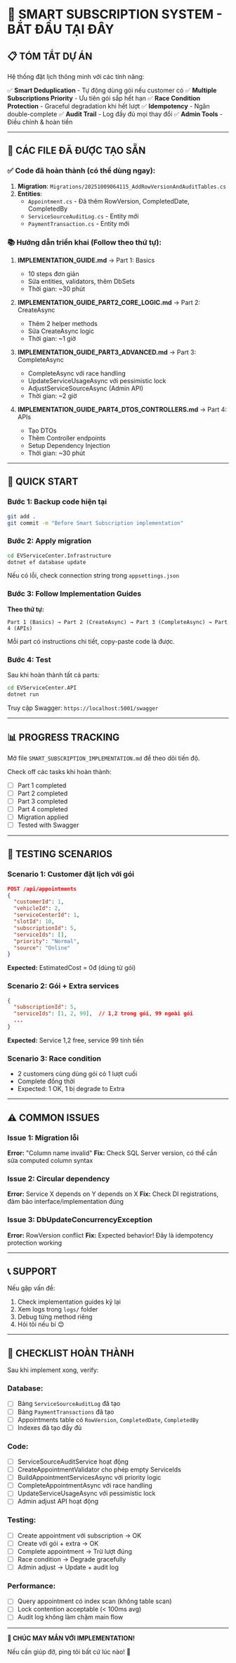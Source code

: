 # 🚀 SMART SUBSCRIPTION SYSTEM - BẮT ĐẦU TẠI ĐÂY

## 📋 TÓM TẮT DỰ ÁN

Hệ thống đặt lịch thông minh với các tính năng:

✅ **Smart Deduplication** - Tự động dùng gói nếu customer có
✅ **Multiple Subscriptions Priority** - Ưu tiên gói sắp hết hạn
✅ **Race Condition Protection** - Graceful degradation khi hết lượt
✅ **Idempotency** - Ngăn double-complete
✅ **Audit Trail** - Log đầy đủ mọi thay đổi
✅ **Admin Tools** - Điều chỉnh & hoàn tiền

---

## 🎯 CÁC FILE ĐÃ ĐƯỢC TẠO SẴN

### ✅ Code đã hoàn thành (có thể dùng ngay):

1. **Migration**: `Migrations/20251009064115_AddRowVersionAndAuditTables.cs`
2. **Entities**:
   - `Appointment.cs` - Đã thêm RowVersion, CompletedDate, CompletedBy
   - `ServiceSourceAuditLog.cs` - Entity mới
   - `PaymentTransaction.cs` - Entity mới

### 📚 Hướng dẫn triển khai (Follow theo thứ tự):

1. **IMPLEMENTATION_GUIDE.md** → Part 1: Basics
   - 10 steps đơn giản
   - Sửa entities, validators, thêm DbSets
   - Thời gian: ~30 phút

2. **IMPLEMENTATION_GUIDE_PART2_CORE_LOGIC.md** → Part 2: CreateAsync
   - Thêm 2 helper methods
   - Sửa CreateAsync logic
   - Thời gian: ~1 giờ

3. **IMPLEMENTATION_GUIDE_PART3_ADVANCED.md** → Part 3: CompleteAsync
   - CompleteAsync với race handling
   - UpdateServiceUsageAsync với pessimistic lock
   - AdjustServiceSourceAsync (Admin API)
   - Thời gian: ~2 giờ

4. **IMPLEMENTATION_GUIDE_PART4_DTOS_CONTROLLERS.md** → Part 4: APIs
   - Tạo DTOs
   - Thêm Controller endpoints
   - Setup Dependency Injection
   - Thời gian: ~30 phút

---

## 🏃 QUICK START

### Bước 1: Backup code hiện tại
```bash
git add .
git commit -m "Before Smart Subscription implementation"
```

### Bước 2: Apply migration
```bash
cd EVServiceCenter.Infrastructure
dotnet ef database update
```

Nếu có lỗi, check connection string trong `appsettings.json`

### Bước 3: Follow Implementation Guides

**Theo thứ tự:**
```
Part 1 (Basics) → Part 2 (CreateAsync) → Part 3 (CompleteAsync) → Part 4 (APIs)
```

Mỗi part có instructions chi tiết, copy-paste code là được.

### Bước 4: Test

Sau khi hoàn thành tất cả parts:

```bash
cd EVServiceCenter.API
dotnet run
```

Truy cập Swagger: `https://localhost:5001/swagger`

---

## 📊 PROGRESS TRACKING

Mở file `SMART_SUBSCRIPTION_IMPLEMENTATION.md` để theo dõi tiến độ.

Check off các tasks khi hoàn thành:
- [ ] Part 1 completed
- [ ] Part 2 completed
- [ ] Part 3 completed
- [ ] Part 4 completed
- [ ] Migration applied
- [ ] Tested with Swagger

---

## 🧪 TESTING SCENARIOS

### Scenario 1: Customer đặt lịch với gói
```json
POST /api/appointments
{
  "customerId": 1,
  "vehicleId": 2,
  "serviceCenterId": 1,
  "slotId": 10,
  "subscriptionId": 5,
  "serviceIds": [],
  "priority": "Normal",
  "source": "Online"
}
```

**Expected:** EstimatedCost = 0đ (dùng từ gói)

### Scenario 2: Gói + Extra services
```json
{
  "subscriptionId": 5,
  "serviceIds": [1, 2, 99],  // 1,2 trong gói, 99 ngoài gói
  ...
}
```

**Expected:** Service 1,2 free, service 99 tính tiền

### Scenario 3: Race condition
- 2 customers cùng dùng gói có 1 lượt cuối
- Complete đồng thời
- Expected: 1 OK, 1 bị degrade to Extra

---

## ⚠️ COMMON ISSUES

### Issue 1: Migration lỗi
**Error:** "Column name invalid"
**Fix:** Check SQL Server version, có thể cần sửa computed column syntax

### Issue 2: Circular dependency
**Error:** Service X depends on Y depends on X
**Fix:** Check DI registrations, đảm bảo interface/implementation đúng

### Issue 3: DbUpdateConcurrencyException
**Error:** RowVersion conflict
**Fix:** Expected behavior! Đây là idempotency protection working

---

## 📞 SUPPORT

Nếu gặp vấn đề:

1. Check implementation guides kỹ lại
2. Xem logs trong `logs/` folder
3. Debug từng method riêng
4. Hỏi tôi nếu bí 😊

---

## 🎯 CHECKLIST HOÀN THÀNH

Sau khi implement xong, verify:

### Database:
- [ ] Bảng `ServiceSourceAuditLog` đã tạo
- [ ] Bảng `PaymentTransactions` đã tạo
- [ ] Appointments table có `RowVersion`, `CompletedDate`, `CompletedBy`
- [ ] Indexes đã tạo đầy đủ

### Code:
- [ ] ServiceSourceAuditService hoạt động
- [ ] CreateAppointmentValidator cho phép empty ServiceIds
- [ ] BuildAppointmentServicesAsync với priority logic
- [ ] CompleteAppointmentAsync với race handling
- [ ] UpdateServiceUsageAsync với pessimistic lock
- [ ] Admin adjust API hoạt động

### Testing:
- [ ] Create appointment với subscription → OK
- [ ] Create với gói + extra → OK
- [ ] Complete appointment → Trừ lượt đúng
- [ ] Race condition → Degrade gracefully
- [ ] Admin adjust → Update + audit log

### Performance:
- [ ] Query appointment có index scan (không table scan)
- [ ] Lock contention acceptable (< 100ms avg)
- [ ] Audit log không làm chậm main flow

---

**🎉 CHÚC MAY MẮN VỚI IMPLEMENTATION!**

Nếu cần giúp đỡ, ping tôi bất cứ lúc nào! 🚀

